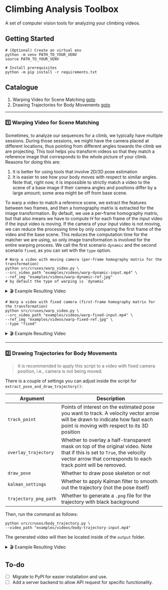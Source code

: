 # Climbing Analysis Toolbox 

A set of computer vision tools for analyzing your climbing videos.

## Getting Started

```shell
# (Optional) Create an virtual env
python -m venv PATH_TO_YOUR_VENV
source PATH_TO_YOUR_VENV
```

```shell
# Install prerequisites
python -m pip install -r requirements.txt
```

## Catalogue

1. Warping Video for Scene Matching [goto](#1️⃣-warping-video-for-scene-matching)
2. Drawing Trajectories for Body Movements [goto](#2️⃣-drawing-trajectories-for-body-movements)

---

### 1️⃣ Warping Video for Scene Matching

Sometimes, to analyze our sequences for a climb, we typically have multiple sessions. During those sessions, we might have the camera placed at different locations, thus pointing from different angles towards the climb we are projecting. This tool helps you transform videos so that they match a reference image that corresponds to the whole picture of your climb. Reasons for doing this are: 

1. It is better for using tools that involve 2D/3D pose estimation
2. It is easier to see how your body moves with respect to similar angles. Note that, right now, it is impossible to strictly match a video to the scene of a base image if their camera angles and positions differ by a large amount; some area might be off from base scene.

To warp a video to match a reference scene, we extract the features between two frames, and then a homography matrix is extracted for the image transformation. By default, we use a per-frame homography matrix, but that also means we have to compute $H$ for each frame of the input video if the input video is moving. If the camera of your input video is not moving, we can reduce the processing time by only comparing the first frame of the video and the base scene. This reduces the computation time for the matcher we are using, so only image transformation is involved for the entire warping process. We call the first scenario `dynamic` and the second scenario `fixed`, as you can set with the `type` option.

```shell
# Warp a video with moving camera (per-frame homography matrix for the transformation)
python src/cruxes/warp_video.py \
--src_video_path "examples/videos/warp-dynamic-input.mp4" \
--ref_img "examples/videos/warp-dynamic-ref.jpg"
# by default the type of warping is `dynamic`
```

<details>
    <summary> 🎬 Example Resulting Video </summary>
    <video width="480" controls>
    <source src="examples/videos/warp-dynamic-result.mp4" type="video/mp4">
    Your browser does not support the video tag.
    </video>
</details>

```shell
# Warp a video with fixed camera (first-frame homography matrix for the transformation)
python src/cruxes/warp_video.py \
--src_video_path "examples/videos/warp-fixed-input.mp4" \
--ref_img "examples/videos/warp-fixed-ref.jpg" \
--type "fixed"
```

<details>
    <summary> 🎬 Example Resulting Video </summary>
    <video width="480" controls>
    <source src="examples/videos/warp-fixed-result.mp4" type="video/mp4">
    Your browser does not support the video tag.
    </video>
</details>

---

### 2️⃣ Drawing Trajectories for Body Movements

> It is recommended to apply this script to a video with fixed camera position, i.e., camera is not being moved.

There is a couple of settings you can adjust inside the script for `extract_pose_and_draw_trajectory()`:

| Argument | Description | 
| - | - |
| `track_point`  | Points of interest on the estimated pose you want to track. A velocity vector arrow will be drawn to indicate how fast each point is moving with respect to its 3D position |
| `overlay_trajectory`  | Whether to overlay a half-transparent mask on top of the original video. Note that if this is set to `True`, the velocity vector arrow that corresponds to each track point will be removed. |
| `draw_pose`  | Whether to draw pose skeleton or not |
| `kalman_settings`  | Whether to apply Kalman filter to smooth out the trajectory (not the pose itself) |
| `trajectory_png_path`  | Whether to generate a `.png` file for the trajectory with black background |

Then, run the command as follows:

```shell
python src/cruxes/body_trajectory.py \
--video_path "examples/videos/body-trajectory-input.mp4"
```

The generated video will then be located inside of the `output` folder.

<details>
    <summary> 🎬 Example Resulting Video </summary>
    <video width="480" controls>
    <source src="examples/videos/body-trajectory-result.mp4" type="video/mp4">
    Your browser does not support the video tag.
    </video>
</details>


## To-do

- [ ] Migrate to PyPI for easier installation and use.
- [ ] Add a server backend to allow API request for specific functionality.